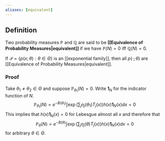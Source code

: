 ```yaml
---
aliases: [equivalent]
---
```

## Definition
Two probability measures $\mathbb{P}$ and $\mathbb{Q}$ are said to be **[[Equivalence of Probability Measures|equivalent]]** if we have $\mathbb{P}(N)=0$ iff $\mathbb{Q}(N)=0$. 

If $\mathcal{P}=\{p(x ; \theta): \theta \in \Theta\}$ is an [[exponential family]], then all $p(\cdot ; \theta)$ are [[Equivalence of Probability Measures|equivalent]].
### Proof
Take $\theta_1 \neq \theta_2 \in \Theta$ and suppose $\mathbb{P}_{\theta_1}(N)=0$. Write $\mathbf{1}_N$ for the indicator function of $N$.
$$
\mathbb{P}_{\theta_1}(N)=e^{-B\left(\theta_1\right)} \int \exp \left(\sum_j \eta_j\left(\theta_1\right) T_j(x)\right) h(x) \mathbf{1}_N(x) d x=0
$$
This implies that $h(x) \mathbf{1}_N(x)=0$ for Lebesgue almost all $x$ and therefore that
$$
\mathbb{P}_\theta(N)=e^{-B(\theta)} \int \exp \left(\sum_j \eta_j(\theta) T_j(x)\right) h(x) \mathbf{1}_N(x) d x=0
$$
for arbitrary $\theta \in \Theta$.